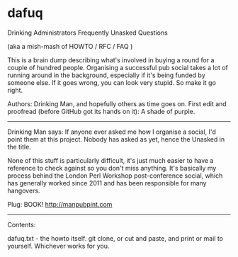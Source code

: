 dafuq
=====

Drinking Administrators Frequently Unasked Questions

(aka a mish-mash of HOWTO / RFC / FAQ )

This is a brain dump describing what's involved in buying a round for a couple of hundred people. Organising a successful pub social takes a lot of running around in the background, especially if it's being funded by someone else. If it goes wrong, you can look very stupid. So make it go right.


Authors: Drinking Man, and hopefully others as time goes on.
First edit and proofread (before GitHub got its hands on it): A shade of purple.

-------

Drinking Man says: If anyone ever asked me how I organise a social, I'd point them at this project. Nobody has asked as yet, hence the Unasked in the title.

None of this stuff is particularly difficult, it's just much easier to have a reference to check against so you don't miss anything. It's basically my process behind the London Perl Workshop post-conference social, which has generally worked since 2011 and has been responsible for many hangovers.

Plug: BOOK! http://manpubpint.com

-------

Contents:

dafuq.txt - the howto itself. git clone, or cut and paste, and print or mail to yourself. Whichever works for you.


